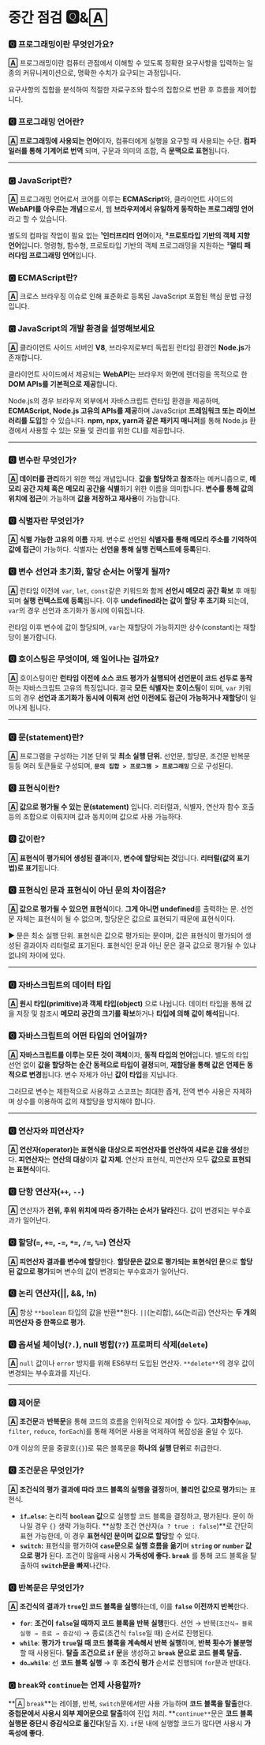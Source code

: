 # 중간 점검 🆀&🄰

### 🆀 프로그래밍이란 무엇인가요?

**🄰** 프로그래밍이란 컴퓨터 관점에서 이해할 수 있도록 정확한 요구사항을 입력하는 일종의 커뮤니케이션으로, 명확한 수치가 요구되는 과정입니다. 

요구사항의 집합을 분석하여 적절한 자료구조와 함수의 집합으로 변환 후 흐름을 제어합니다. 

### 🆀 프로그래밍 언어란?

**🄰 프로그래밍에 사용되는 언어**이자, 컴퓨터에게 실행을 요구할 때 사용되는 수단. **컴파일러를 통해 기계어로 번역** 되며, 구문과 의미의 조합, 즉 **문맥으로 표현**됩니다. 

---

### 🆀 JavaScript란?

**🄰** 프로그래밍 언어로서 코어를 이루는 **ECMAScript**와, 클라이언트 사이드의 **WebAPI를 아우르는 개념**으로서, 웹 **브라우저에서 유일하게 동작하는 프로그래밍 언어**라고 할 수 있습니다. 

별도의 컴파일 작업이 필요 없는 **¹인터프리터 언어**이자, **²프로토타입 기반의 객체 지향 언어**입니다. 명령형, 함수형, 프로토타입 기반의 객체 프로그래밍을 지원하는 **³멀티 패러다임 프로그래밍 언어**입니다.

### 🆀 ECMAScript란?

**🄰** 크로스 브라우징 이슈로 인해 표준화로 등록된 JavaScript 포함된 핵심 문법 규정입니다. 

### 🆀 JavaScript의 개발 환경을 설명해보세요

**🄰** 클라이언트 사이드 서버인 **V8**, 브라우저로부터 독립된 런타임 환경인 **Node.js**가 존재합니다.

클라이언트 사이드에서 제공되는 **WebAPI**는 브라우저 화면에 렌더링을 목적으로 한 **DOM APIs를 기본적으로 제공**합니다. 

Node.js의 경우 브라우저 외부에서 자바스크립트 런타임 환경을 제공하며, **ECMAScript, Node.js 고유의 APIs를 제공**하며 JavaScript **프레임워크 또는 라이브러리를 도입**할 수 있습니다. **npm, npx, yarn과 같은 패키지 매니저**를 통해 Node.js 환경에서 사용할 수 있는 모듈 및 관리를 위한 CLI를 제공합니다. 

---

### 🆀 변수란 무엇인가?

**🄰 데이터를 관리**하기 위한 핵심 개념입니다. **값을 할당하고 참조**하는 메커니즘으로, **메모리 공간 자체 혹은 메모리 공간을 식별**하기 위한 이름을 의미합니다. **변수를 통해 값의 위치에 접근**이 가능하며 **값을 저장하고 재사용**이 가능합니다. 

### 🆀 식별자란 무엇인가?

**🄰 식별 가능한 고유의 이름** 자체. 변수로 선언된 **식별자를 통해 메모리 주소를 기억하여 값에 접근**이 가능하다. 식별자는 **선언을 통해 실행 컨텍스트에 등록**된다.

### 🆀 변수 선언과 초기화, 할당 순서는 어떻게 될까?

**🄰** 런타임 이전에 `var`, `let`, `const`같은 키워드와 함께 **선언시 메모리 공간 확보** 후 매핑되며 **실행 컨텍스트에 등록**됩니다. 이후 **undefined라는 값이 할당 후 초기화** 되는데, `var`의 경우 선언과 초기화가 동시에 이뤄집니다.

런타임 이후 변수에 값이 할당되며, `var`는 재할당이 가능하지만 상수(constant)는 재할당이 불가합니다. 

### 🆀 호이스팅은 무엇이며, 왜 일어나는 걸까요?

**🄰** 호이스팅이란 **런타임 이전에 소스 코드 평가가 실행되어 선언문이 코드 선두로 동작**하는 자바스크립트 고유의 특징입니다. 결국 **모든 식별자는 호이스팅**이 되며, `var` 키워드의 경우 **선언과 초기화가 동시에 이뤄져** **선언 이전에도 접근이 가능하거나 재할당**이 일어나게 됩니다.

---

### 🆀 문(statement)란?

**🄰** 프로그램을 구성하는 기본 단위 및 **최소 실행 단위.** 선언문, 할당문, 조건문 반복문 등등 여러 토큰들로 구성되며, **`문의 집합 > 프로그램 > 프로그래밍`** 으로 구성된다.

### 🆀 표현식이란?

**🄰 값으로 평가될 수 있는 문(statement)** 입니다. 리터럴과, 식별자, 연산자 함수 호출 등의 조합으로 이뤄지며 값과 동치이며 값으로 사용 가능하다. 

### 🆀 값이란?

**🄰 표현식이 평가되어 생성된 결과**이자, **변수에 할당되는 것**입니다. **리터럴(값의 표기법)로 표기**됩니다.

### 🆀 표현식인 문과 표현식이 아닌 문의 차이점은?

**🄰 값으로 평가될 수 있으면 표현식**이다. **그게 아니면 undefined**를 출력하는 문. 선언문 자체는 표현식이 될 수 없으며, 할당문은 값으로 표현되기 때문에 표현식이다. 

<aside>
▶️ 문은 최소 실행 단위. 표현식은 값으로 평가되는 문이며, 값은 표현식이 평가되어 생성된 결과이자 리터럴로 표기된다. 표현식인 문과 아닌 문은 결국 값으로 평가될 수 있냐 없냐의 차이에 있다.

</aside>

---

### 🆀 자바스크립트의 데이터 타입

**🄰 원시 타입(primitive)과 객체 타입(object)** 으로 나뉩니다. 데이터 타입을 통해 값을 저장 및 참조시 **메모리 공간의 크기를 확보**하거나 **타입에 의해 값이 해석**됩니다. 

### 🆀 자바스크립트의 어떤 타입의 언어일까?

**🄰 자바스크립트를 이루는 모든 것이 객체**이자, **동적 타입의 언어**입니다. 별도의 타입 선언 없이 **값을 할당하는 순간 동적으로 타입이 결정**되며, **재할당을 통해 값은 언제든 동적으로 변경**됩니다. 변수 자체가 아닌 **값이 타입**을 지닙니다. 

그러므로 변수는 제한적으로 사용하고 스코프는 최대한 좁게, 전역 변수 사용은 자제하며 상수를 이용하여 값의 재할당을 방지해야 합니다.

---

### 🆀 연산자와 피연산자?

**🄰 연산자(operator)는 표현식을 대상으로 피연산자를 연산하여 새로운 값을 생성**한다. **피연산자**는 **연산의 대상**이자 **값 자체.** 연산자 표현식, 피연산자 모두 **값으로 표현되는 표현식**이다. 

### 🆀 단항 연산자(`++`, `--`)

**🄰** 연산자가 **전위, 후위 위치에 따라 증가하는 순서가 달라**진다. 값이 변경되는 부수효과가 일어난다.

### 🆀 할당(`=`, `+=`, `-=`, `*=`, `/=`, `%=`) 연산자

**🄰 피연산자 결과를 변수에 할당**한다. **할당문은 값으로 평가되는 표현식인 문**으로 **할당된 값으로 평가**되며 변수의 값이 변경되는 부수효과가 일어난다. 

### 🆀 논리 연산자(||, &&, !n)

**🄰** 항상 `**boolean` 타입의 값을 반환**한다. `||`(논리합), `&&`(논리곱) 연산자는 **두 개의 피연산자 중 한쪽으로 평가.**

### 🆀 옵셔널 체이닝(`?.`), null 병합(`??`) 프로퍼티 삭제(`delete`)

**🄰** `null` 값이나 `error` 방지를 위해 ES6부터 도입된 연산자. `**delete**`의 경우 값이 변경되는 부수효과를 지닌다.

---

### 🆀 제어문

**🄰 조건문**과 **반복문**을 통해 코드의 흐름을 인위적으로 제어할 수 있다. **고차함수**(`map`, `filter`, `reduce`, `forEach`)를 통해 제어문 사용을 억제하여 복잡성을 줄일 수 있다.

0개 이상의 문을 중괄호(`{}`)로 묶은 블록문을 **하나의 실행 단위**로 취급한다. 

### 🆀 조건문은 무엇인가?

**🄰 조건식의 평가 결과에 따라 코드 블록의 실행을 결정**하며, **불리언 값으로 평가**되는 표현식. 

- **`if…else`:** 논리적 **`boolean` 값**으로 실행할 코드 블록을 결정하고, 평가된다. 문이 하나일 경우 `{}` 생략 가능하다. **삼항 조건 연산자(`a ? true : false`)**로 간단히 표현 가능한데, 이 경우 **표현식인 문이며 값으로 할당**할 수 있다.
- **`switch`:** 표현식을 평가하여 **`case`문으로 실행 흐름을 옮기**며 **`string` or `number` 값으로 평가** 된다. 조건이 많을때 사용시 **가독성에 좋다. `break`** 를 통해 코드 블록을 탈출하여 **`switch`문을 빠져**나간다.

### 🆀 반복문은 무엇인가?

**🄰 조건식의 결과가 `true`인 코드 블록을 실행**하는데, 이를 **`false` 이전까지 반복**한다.

- **`for`**: **조건이 `false`일 때까지 코드 블록을 반복 실행**한다. 선언 → 반복(`조건식→ 블록 실행 → 종료 → 증감식`) → 종료(조건식 `false`일 때) 순서로 진행된다.
- **`while`**: **평가가 `true`일 때 코드 블록을 계속해서 반복 실행**하며, **반복 횟수가 불분명**할 때 사용된다. **탈출 조건으로 `if` 문**을 생성하고 **`break` 문으로 코드 블록 탈출.**
- **`do…while`**: 선 **코드 블록 실행** → 후 **조건식 평가** 순서로 진행되며 `for`문과 반대다.

### 🆀 `break`와 `continue`는 언제 사용할까?

**🄰 `break`**는 레이블, 반복, `switch`문에서만 사용 가능하며 **코드 블록을 탈출**한다. **중첩문에서 사용시 외부 제어문으로 탈출**하여 진입 처리. **`continue**`문은 **코드 블록 실행문 중단시 증감식으로 옮긴다**(탈출 X). `if`문 내에 실행할 코드가 많다면 사용시 **가독성에 좋다.**